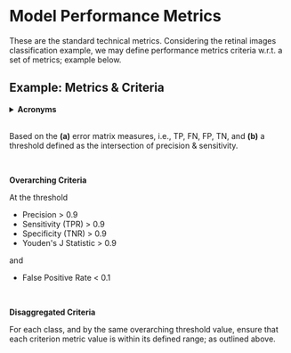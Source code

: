 <br>

# Model Performance Metrics

These are the standard technical metrics.  Considering the retinal images classification example, we may define 
performance metrics criteria w.r.t. a set of metrics; example below.

<h2>Example: Metrics & Criteria</h2>

<details><summary><b>Acronyms</b></summary>
<br>
N: # of negative cases.<br>
P: # of positive cases.<br>
TN: True Negative<br>
FP: False Positive<br>
FN: False Negative<br>
TP: True Positive<br>
TNR: TN/N, True Negative Rate (specificity)<br>
FPR: FP/N, False Positive Rate (fall out)<br>
FNR: FN/P, False Negative Rate (miss rate)<br>
TPR: TP/P, True Positive Rate (hit rate, sensitivity, recall)
<br>
</details>

<br>

Based on the **(a)** error matrix measures, i.e., TP, FN, FP, TN, and **(b)** a threshold defined as the intersection of precision & sensitivity.

<br>

**Overarching Criteria**

At the threshold

* Precision > 0.9
* Sensitivity (TPR) > 0.9
* Specificity (TNR) > 0.9
* Youden's J Statistic > 0.9

and

* False Positive Rate < 0.1

<br>

**Disaggregated Criteria**

For each class, and by the same overarching threshold value, ensure that each criterion metric value is within its 
defined range; as outlined above.

<br>
<br>

<br>
<br>

<br>
<br>

<br>
<br>
